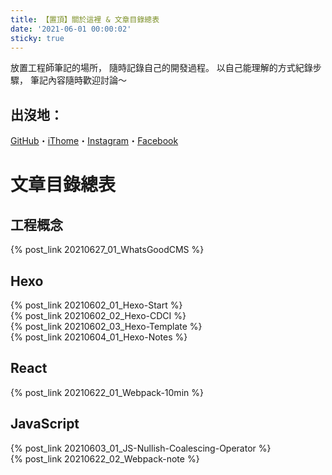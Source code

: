 ```yaml
---
title: 【置頂】關於這裡 & 文章目錄總表
date: '2021-06-01 00:00:02'
sticky: true
---
```


放置工程師筆記的場所，
隨時記錄自己的開發過程。
以自己能理解的方式紀錄步驟，
筆記內容隨時歡迎討論～

## 出沒地：
[GitHub](https://github.com/bell881122)・[iThome](https://ithelp.ithome.com.tw/users/20118140/profile)・[Instagram](https://www.instagram.com/bell881122/)・[Facebook](https://zh-tw.facebook.com/people/Yu-Hsin-Chang/100001187812669/)

# 文章目錄總表

## 工程概念
{% post_link 20210627_01_WhatsGoodCMS %}<br/>

## Hexo
{% post_link 20210602_01_Hexo-Start %}<br/>
{% post_link 20210602_02_Hexo-CDCI %}<br/>
{% post_link 20210602_03_Hexo-Template %}<br/>
{% post_link 20210604_01_Hexo-Notes %}<br/>

## React
{% post_link 20210622_01_Webpack-10min %}<br/>

## JavaScript
{% post_link 20210603_01_JS-Nullish-Coalescing-Operator %}<br/>
{% post_link 20210622_02_Webpack-note %}<br/>

